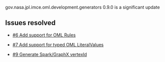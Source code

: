 gov.nasa.jpl.imce.oml.development.generators 0.9.0 is a significant update

## Issues resolved

- [#6 Add support for OML Rules](https://github.com/JPL-IMCE/gov.nasa.jpl.imce.oml.development.generators/issues/6)

- [#7 Add support for typed OML LiteralValues](https://github.com/JPL-IMCE/gov.nasa.jpl.imce.oml.development.generators/issues/7)

- [#9 Generate Spark/GraphX vertexId](https://github.com/JPL-IMCE/gov.nasa.jpl.imce.oml.development.generators/issues/9)
